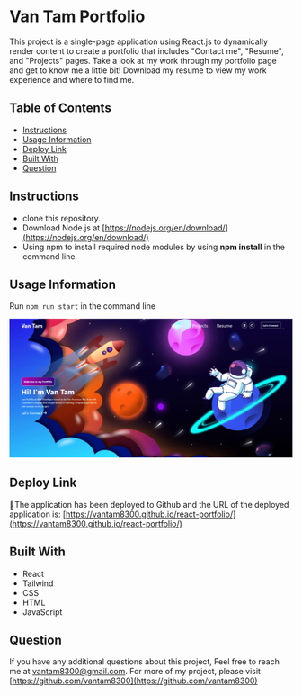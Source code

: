 # Van Tam Portfolio

This project is a single-page application using React.js to dynamically render content to create a portfolio that includes "Contact me", "Resume", and "Projects" pages. Take a look at my work through my portfolio page and get to know me a little bit! Download my resume to view my work experience and where to find me.

## Table of Contents
- [Instructions](#instructions)
- [Usage Information](#usage-information)
- [Deploy Link](#deploy-link)
- [Built With](#built-with)
- [Question](#question)

## Instructions
- clone this repository.
- Download Node.js at [https://nodejs.org/en/download/](https://nodejs.org/en/download/)
- Using npm to install required node modules by using **npm install** in the command line.

## Usage Information
Run `npm run start` in the command line 

![Home Page](./src/assets/images/homepage.PNG)
## Deploy Link
🚀The application has been deployed to Github and the URL of the deployed application is:
[https://vantam8300.github.io/react-portfolio/](https://vantam8300.github.io/react-portfolio/)

## Built With
- React
- Tailwind
- CSS
- HTML
- JavaScript

## Question
If you have any additional questions about this project, Feel free to reach me at [vantam8300@gmail.com](vantam8300@gmail.com).
For more of my project, please visit [https://github.com/vantam8300](https://github.com/vantam8300)